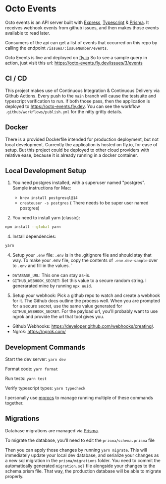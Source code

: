 # Octo Events
Octo events is an API server built with [Express](https://expressjs.com/), [Typescript](https://www.typescriptlang.org/) & [Prisma](https://www.prisma.io/). 
It receives webhook events from github issues, and then makes those events available to read later.

Consumers of the api can get a list of events that occurred on this repo by calling the endpoint `/issues/:issueNumber/events`. 

Octo Events is live and deployed on [fly.io](fly.io)
So to see a sample query in action, just visit this url: https://octo-events.fly.dev/issues/3/events

## CI / CD
This project makes use of Continuous Integration & Continuous Delivery via Github Actions.
Every push to the `main` branch will cause the testsuite and typescript verification to run. If both those pass, then the application is deployed to https://octo-events.fly.dev. You can see the workflow `.github/workflows/publish.yml` for the nitty gritty details.

## Docker
There is a provided Dockerfile intended for production deployment, but not local development. 
Currently the application is hosted on fly.io, for ease of setup. But this project could be deployed to other cloud providers with relative ease, because it is already running in a docker container.

## Local Development Setup 
1. You need postgres installed, with a superuser named "postgres".
  Sample instructions for Mac:
    - `brew install postgresql@14`
    - `createuser -s postgres` ( There needs to be super user named postgres)

2. You need to install yarn (classic):
```sh
npm install --global yarn
```

4. Install dependencies:
```sh
yarn
```

4. Setup your `.env` file:
`.env` is in the .gitignore file and should stay that way. To make your .env file, copy the contents of `.env.dev-sample` over to `.env` and fill in the values.
`
- `DATABASE_URL`: This one can stay as-is.
- `GITHUB_WEBHOOK_SECRET`: Set this value to a secure random string. I generarated mine by running `npx uuid`. 

5. Setup your webhook:
Pick a github repo to watch and create a webhook for it. The Github docs outline the process well. When you are prompted for a secure secret, use the same value generated for `GITHUB_WEBHOOK_SECRET`.
For the payload url, you'll probably want to use ngrok and provide the url that tool gives you. 

- Github Webhooks: https://developer.github.com/webhooks/creating/.
- Ngrok: https://ngrok.com/


## Development Commands
Start the dev server:
`yarn dev`

Format code:
`yarn format`

Run tests:
`yarn test`

Verify typescript types:
`yarn typecheck`

I personally use [mprocs](https://github.com/pvolok/mprocs) to manage running multiple of these commands together.

## Migrations
Database migrations are managed via [Prisma](https://www.prisma.io/docs/concepts/components/prisma-migrate). 

To migrate the database, you'll need to edit the `prisma/schema.prisma` file

Then you can apply those changes by running `yarn migrate`. This will immediately update your local dev database, and serialize your changes as a new sql migration in the `prisma/migrations` folder.
You need to commit the automatically generated `migration.sql` file alongside your changes to the schema.prism file. That way, the production database will be able to migrate properly.
